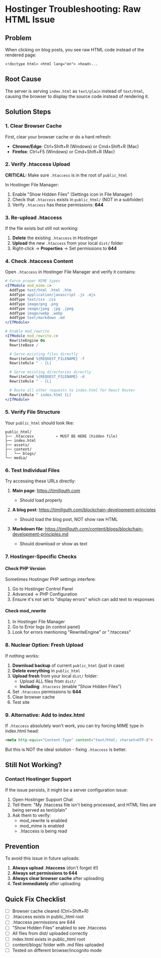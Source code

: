 # Hostinger Troubleshooting: Raw HTML Issue

## Problem
When clicking on blog posts, you see raw HTML code instead of the rendered page:
```
<!doctype html> <html lang="en"> <head>...
```

## Root Cause
The server is serving `index.html` as `text/plain` instead of `text/html`, causing the browser to display the source code instead of rendering it.

## Solution Steps

### 1. Clear Browser Cache
First, clear your browser cache or do a hard refresh:
- **Chrome/Edge**: Ctrl+Shift+R (Windows) or Cmd+Shift+R (Mac)
- **Firefox**: Ctrl+F5 (Windows) or Cmd+Shift+R (Mac)

### 2. Verify .htaccess Upload
**CRITICAL:** Make sure `.htaccess` is in the root of `public_html`

In Hostinger File Manager:
1. Enable "Show Hidden Files" (Settings icon in File Manager)
2. Check that `.htaccess` exists in `public_html/` (NOT in a subfolder)
3. Verify `.htaccess` has these permissions: **644**

### 3. Re-upload .htaccess
If the file exists but still not working:

1. **Delete** the existing `.htaccess` in Hostinger
2. **Upload** the new `.htaccess` from your local `dist/` folder
3. Right-click → **Properties** → Set permissions to **644**

### 4. Check .htaccess Content
Open `.htaccess` in Hostinger File Manager and verify it contains:

```apache
# Force proper MIME types
<IfModule mod_mime.c>
  AddType text/html .html .htm
  AddType application/javascript .js .mjs
  AddType text/css .css
  AddType image/png .png
  AddType image/jpeg .jpg .jpeg
  AddType image/webp .webp
  AddType text/markdown .md
</IfModule>

# Enable mod_rewrite
<IfModule mod_rewrite.c>
  RewriteEngine On
  RewriteBase /

  # Serve existing files directly
  RewriteCond %{REQUEST_FILENAME} -f
  RewriteRule ^ - [L]

  # Serve existing directories directly
  RewriteCond %{REQUEST_FILENAME} -d
  RewriteRule ^ - [L]

  # Route all other requests to index.html for React Router
  RewriteRule ^ index.html [L]
</IfModule>
```

### 5. Verify File Structure
Your `public_html` should look like:

```
public_html/
├── .htaccess          ← MUST BE HERE (hidden file)
├── index.html
├── assets/
├── content/
│   └── blogs/
└── media/
```

### 6. Test Individual Files
Try accessing these URLs directly:

1. **Main page**: https://timillguth.com
   - Should load properly

2. **A blog post**: https://timillguth.com/blockchain-development-principles
   - Should load the blog post, NOT show raw HTML

3. **Markdown file**: https://timillguth.com/content/blogs/blockchain-development-principles.md
   - Should download or show as text

### 7. Hostinger-Specific Checks

#### Check PHP Version
Sometimes Hostinger PHP settings interfere:
1. Go to Hostinger Control Panel
2. Advanced → PHP Configuration
3. Ensure it's not set to "display errors" which can add text to responses

#### Check mod_rewrite
1. In Hostinger File Manager
2. Go to Error logs (in control panel)
3. Look for errors mentioning "RewriteEngine" or ".htaccess"

### 8. Nuclear Option: Fresh Upload

If nothing works:

1. **Download backup** of current `public_html` (just in case)
2. **Delete everything** in `public_html`
3. **Upload fresh** from your local `dist/` folder:
   - Upload ALL files from `dist/`
   - **Including** `.htaccess` (enable "Show Hidden Files")
4. Set `.htaccess` permissions to **644**
5. Clear browser cache
6. Test site

### 9. Alternative: Add to index.html

If `.htaccess` absolutely won't work, you can try forcing MIME type in index.html head:

```html
<meta http-equiv="Content-Type" content="text/html; charset=UTF-8">
```

But this is NOT the ideal solution - fixing `.htaccess` is better.

## Still Not Working?

### Contact Hostinger Support
If the issue persists, it might be a server configuration issue:

1. Open Hostinger Support Chat
2. Tell them: "My .htaccess file isn't being processed, and HTML files are being served as text/plain"
3. Ask them to verify:
   - mod_rewrite is enabled
   - mod_mime is enabled
   - .htaccess is being read

## Prevention

To avoid this issue in future uploads:

1. **Always upload .htaccess** (don't forget it!)
2. **Always set permissions to 644**
3. **Always clear browser cache** after uploading
4. **Test immediately** after uploading

## Quick Fix Checklist

- [ ] Browser cache cleared (Ctrl+Shift+R)
- [ ] .htaccess exists in public_html root
- [ ] .htaccess permissions are 644
- [ ] "Show Hidden Files" enabled to see .htaccess
- [ ] All files from dist/ uploaded correctly
- [ ] index.html exists in public_html root
- [ ] content/blogs/ folder with .md files uploaded
- [ ] Tested on different browser/incognito mode
